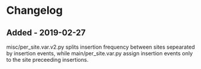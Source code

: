 # Changelog

## Added - 2019-02-27

misc/per_site.var.v2.py  splits insertion frequency between sites sepearated by insertion events, while main/per_site.var.py assign insertion events only to the site preceeding insertions.


